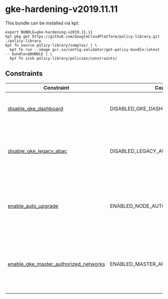 # gke-hardening-v2019.11.11

This bundle can be installed via kpt:

```
export BUNDLE=gke-hardening-v2019.11.11
kpt pkg get https://github.com/GoogleCloudPlatform/policy-library.git ./policy-library
kpt fn source policy-library/samples/ | \
  kpt fn run --image gcr.io/config-validator/get-policy-bundle:latest -- bundle=$BUNDLE | \
  kpt fn sink policy-library/policies/constraints/
```

## Constraints

| Constraint                                                                                         | Control                           | Description                                                                       |
| -------------------------------------------------------------------------------------------------- | --------------------------------- | --------------------------------------------------------------------------------- |
| [disable_gke_dashboard](../../samples/gke_dashboard_disable.yaml)                                  | DISABLED_GKE_DASHBOARD            | Ensure Kubernetes web UI / Dashboard is disabled                                  |
| [disable_gke_legacy_abac](../../samples/gke_legacy_abac.yaml)                                      | DISABLED_LEGACY_AUTHORIZATION     | Ensure Legacy Authorization is set to Disabled on Kubernetes Engine Clusters      |
| [enable_auto_upgrade](../../samples/gke_node_pool_auto_upgrade.yaml)                               | ENABLED_NODE_AUTO_UPGRADE         | Ensure Automatic node upgrades is enabled on Kubernetes Engine Clusters nodes     |
| [enable_gke_master_authorized_networks](../../samples/gke_master_authorized_networks_enabled.yaml) | ENABLED_MASTER_AUTHORIZED_NETWORK | Ensure Master authorized networks is set to Enabled on Kubernetes Engine Clusters |

